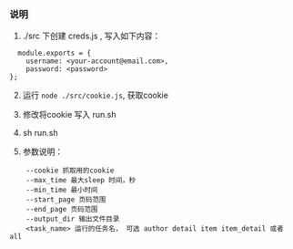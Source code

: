 ### 说明

1. ./src 下创建 creds.js , 写入如下内容：
```
  module.exports = {
    username: <your-account@email.com>,
    password: <password>
};
```

2. 运行 ``` node ./src/cookie.js ```, 获取cookie

3. 修改将cookie 写入 run.sh

4. sh run.sh

5. 参数说明：

```
    --cookie 抓取用的cookie
    --max_time 最大sleep 时间，秒
    --min_time 最小时间
    --start_page 页码范围
    --end_page 页码范围
    --output_dir 输出文件目录
    <task_name> 运行的任务名， 可选 author detail item item_detail 或者 all 
```
